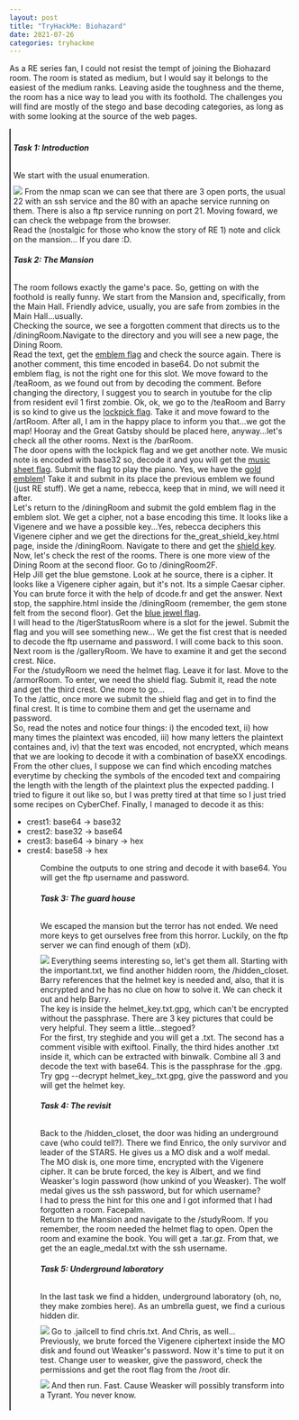 ```yaml
---
layout: post
title: "TryHackMe: Biohazard"
date: 2021-07-26
categories: tryhackme
---
```


As a RE series fan, I could not resist the tempt of joining the Biohazard room. The room is stated as medium, but I would say it belongs to the easiest of the medium ranks. Leaving aside the toughness and the theme, the room has a nice way to lead
you with its foothold. The challenges you will find are mostly of the stego and base decoding categories, as long as with some looking at the source of the web pages.


<article style="margin-top: 2%; padding: 1%; border-left: 2px solid">
<h5><b>Task 1: Introduction</b></h5>
<p style="margin-top: 2rem">
We start with the usual enumeration.<br>
<img src="/securityegg/assets/images/tryhackme/biohazard/nmap_enum.jpg alt="#" style="margin-top: 2%; max-width: 100%">
From the nmap scan we can see that there are 3 open ports, the usual 22 with an ssh service and the 80 with an apache service running on them. There is also a ftp service running on port 21. Moving foward, we can check the webpage from the browser.<br>
Read the (nostalgic for those who know the story of RE 1) note and click on the mansion... If you dare :D.
</p>
<h5><b>Task 2: The Mansion</b></h5>
<p style="margin-top: 2rem">
The room follows exactly the game's pace. So, getting on with the foothold is really funny. We start from the Mansion and, specifically, from the Main Hall. Friendly advice, usually, you are safe from zombies in the Main Hall...usually. <br>
Checking the source, we see a forgotten comment that directs us to the /diningRoom.Navigate to the directory and you will see a new page, the Dining Room.<br>
Read the text, get the <u>emblem flag</u> and check the source again. There is another comment, this time encoded in base64. Do not submit the emblem flag, is not the right one for this slot. We move foward to the /teaRoom, as we found out from by decoding the comment.
Before changing the directory, I suggest you to search in youtube for the clip from resident evil 1 first zombie. Ok, ok, we go to the /teaRoom and Barry is so kind to give us the <u>lockpick flag</u>. Take it and move foward to the /artRoom.
After all, I am in the happy place to inform you that...we got the map! Hooray and the Great Gatsby should be placed here, anyway...let's check all the other rooms. Next is the /barRoom.<br>
The door opens with the lockpick flag and we get another note. We music note is encoded with base32 so, decode it and you will get the <u>music sheet flag</u>. Submit the flag to play the piano.
Yes, we have the <u>gold emblem</u>! Take it and submit in its place the previous emblem we found (just RE stuff). We get a name, rebecca, keep that in mind, we will need it after.</br>
Let's return to the /diningRoom and submit the gold emblem flag in the emblem slot. We get a cipher, not a base encoding this time. It looks like a Vigenere and we have a possible key...Yes, rebecca deciphers this Vigenere cipher and we get the directions for the_great_shield_key.html page, inside the /diningRoom. Navigate to there and get the <u>shield key</u>.
Now, let's check the rest of the rooms. There is one more view of the Dining Room at the second floor. Go to /diningRoom2F.<br>
Help Jill get the blue gemstone. Look at he source, there is a cipher. It looks like a Vigenere cipher again, but it's not. Its a simple Caesar cipher. You can brute force it with the help of dcode.fr and get the answer. Next stop, the sapphire.html inside the /diningRoom (remember, the gem stone felt from the second floor). Get the <u>blue jewel flag</u>.<br>
I will head to the /tigerStatusRoom where is a slot for the jewel. Submit the flag and you will see something new... We get the fist crest that is needed to decode the ftp username and password. I will come back to this soon.<br>
Next room is the /galleryRoom. We have to examine it and get the second crest. Nice. <br>
For the /studyRoom we need the helmet flag. Leave it for last. Move to the /armorRoom. To enter, we need the shield flag. Submit it, read the note and get the third crest. One more to go...<br>
To the /attic, once more we submit the shield flag and get in to find the final crest. It is time to combine them and get the username and password.<br>
So, read the notes and notice four things: i) the encoded text, ii) how many times the plaintext was encoded, iii) how many letters the plaintext containes and, iv) that the text was encoded, not encrypted, which means that we are looking to decode it with a combination of baseXX encodings. From the other clues, I suppose we can find which encoding matches everytime by checking the symbols of the encoded text and compairing the length with the length of the plaintext plus the expected padding. I tried to figure it out like so, but I was pretty tired at that time so I just tried some recipes on CyberChef. Finally, I managed to decode it as this:
<ul>
<li>
crest1: base64 -> base32
</li>
<li>
crest2: base32 -> base64
</li>
<li>
crest3: base64 -> binary -> hex
</li>
<li>
crest4: base58 -> hex
</li>
<ul>
Combine the outputs to one string and decode it with base64. You will get the ftp username and password.
</p>
<h5><b>Task 3: The guard house</b></h5>
<p style="margin-top: 2rem">
We escaped the mansion but the terror has not ended. We need more keys to get ourselves free from this horror. Luckily, on the ftp server we can find enough of them (xD).<br>
<img src="/securityegg/assets/images/tryhackme/biohazard/ftp.jpg alt="#" style="margin-top: 2%; max-width: 100%">
Everything seems interesting so, let's get them all. Starting with the important.txt, we find another hidden room, the /hidden_closet. Barry references that the helmet key is needed and, also, that it is encrypted and he has no clue on how to solve it. We can check it out and help Barry.<br>
The key is inside the helmet_key.txt.gpg, which can't be encrypted without the passphrase. There are 3 key pictures that could be very helpful. They seem a little...stegoed?<br>
For the first, try steghide and you will get a .txt.
The second has a comment visible with exiftool.
Finally, the third hides another .txt inside it, which can be extracted with binwalk. Combine all 3 and decode the text with base64. This is the passphrase for the .gpg.<br>
Try gpg --decrypt helmet_key_.txt.gpg, give the password and you will get the helmet key.<br>
</p>
<h5><b>Task 4: The revisit</b></h5>
<p style="margin-top: 2rem">
Back to the /hidden_closet, the door was hiding an underground cave (who could tell?). There we find Enrico, the only survivor and leader of the STARS. He gives us a MO disk and a wolf medal.<br>
The MO disk is, one more time, encrypted with the Vigenere cipher. It can be brute forced, the key is Albert, and we find Weasker's login password (how unkind of you Weasker). The wolf medal gives us the ssh password, but for which username?<br>
I had to press the hint for this one and I got informed that I had forgotten a room. Facepalm.<br>
Return to the Mansion and navigate to the /studyRoom. If you remember, the room needed the helmet flag to open. Open the room and examine the book. You will get a .tar.gz. From that, we get the an eagle_medal.txt with the ssh username.
</p>
<h5><b>Task 5: Underground laboratory</b></h5>
<p style="margin-top: 2rem">
In the last task we find a hidden, underground laboratory (oh, no, they make zombies here). As an umbrella guest, we find a curious hidden dir.<br>
<img src="/securityegg/assets/images/tryhackme/biohazard/ssh.jpg alt="#" style="margin-top: 2%; max-width: 100%">
Go to .jailcell to find chris.txt. And Chris, as well...<br>
Previously, we brute forced the Vigenere ciphertext inside the MO disk and found out Weasker's password. Now it's time to put it on test. Change user to weasker, give the password, check the permissions and get the root flag from the /root dir.<br>
<img src="/securityegg/assets/images/tryhackme/biohazard/ssh.jpg alt="#" style="margin-top: 2%; max-width: 100%"> 
And then run. Fast. Cause Weasker will possibly transform into a Tyrant. You never know.
</p>
</article>